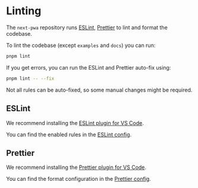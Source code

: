 # Linting

The `next-pwa` repository runs [ESLint](https://eslint.org), [Prettier](https://prettier.io) to lint and format the codebase.

To lint the codebase (except `examples` and `docs`) you can run:

```sh
pnpm lint
```

If you get errors, you can run the ESLint and Prettier auto-fix using:

```sh
pnpm lint -- --fix
```

Not all rules can be auto-fixed, so some manual changes might be required.

## ESLint

We recommend installing the [ESLint plugin for VS Code](https://marketplace.visualstudio.com/items?itemName=dbaeumer.vscode-eslint).

You can find the enabled rules in the [ESLint config](../../.eslintrc.cjs).

## Prettier

We recommend installing the [Prettier plugin for VS Code](https://marketplace.visualstudio.com/items?itemName=esbenp.prettier-vscode).

You can find the format configuration in the [Prettier config](../../.prettierrc.json).
